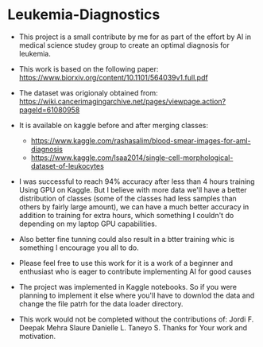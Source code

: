 # Leukemia-Diagnostics
- This project is a small contribute by me for as part of the effort by AI in medical science studey group to create an optimal diagnosis for leukemia.

- This work is based on the following paper: https://www.biorxiv.org/content/10.1101/564039v1.full.pdf

- The dataset was origionaly obtained from: https://wiki.cancerimagingarchive.net/pages/viewpage.action?pageId=61080958

- It is available on kaggle before and after merging classes: 
  - https://www.kaggle.com/rashasalim/blood-smear-images-for-aml-diagnosis 
  - https://www.kaggle.com/lsaa2014/single-cell-morphological-dataset-of-leukocytes

- I was successful to reach 94% accuracy after less than 4 hours training Using GPU on Kaggle. But I believe with more data we'll have a better distribution of classes (some of the classes had less samples than others by fairly large amount), we can have a much better accuracy in addition to training for extra hours, which something I couldn't do depending on my laptop GPU capabilities.

- Also better fine tunning could also result in a btter training whic is something I encourage you all to do.

- Please feel free to use this work for it is a work of a beginner and enthusiast who is eager to  contribute implementing AI for good causes
- The project was implemented in Kaggle notebooks. So if you were planning to implement it else where you'll have to downlod the data and change the file patrh for the data loader directory.

- This work would not be completed without the contributions of:
    Jordi F.
    Deepak Mehra
    Slaure
    Danielle L. Taneyo S.
    Thanks for Your work and motivation.


